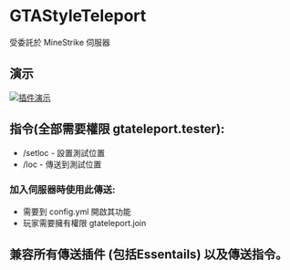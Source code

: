 # GTAStyleTeleport
受委託於 MineStrike 伺服器

## 演示

[![插件演示](https://img.youtube.com/vi/YOUTUBE_VIDEO_ID_HERE/0.jpg)](https://www.youtube.com/watch?v=jw9y7myWQUw)

## 指令(全部需要權限 gtateleport.tester): 
- /setloc - 設置測試位置
- /loc - 傳送到測試位置

### 加入伺服器時使用此傳送:
  - 需要到 config.yml 開啟其功能
  - 玩家需要擁有權限 gtateleport.join
  
## 兼容所有傳送插件 (包括Essentails) 以及傳送指令。 
